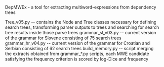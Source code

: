 DepMWEx - a tool for extracting multiword-expressions from dependency trees

Tree_v05.py -- contains the Node and Tree classes necessary for defining search trees, transforming parser outputs to trees and searching for search tree results inside those parse trees
grammar_sl_v03.py -- current version of the grammar for Slovene consisting of 75 search trees
grammar_hr_v04.py -- current version of the grammar for Croatian and Serbian consisting of 62 search trees
build_memory.py -- script merging the extracts obtained from grammar_*.py scripts, each MWE candidate satisfying the frequency criterion is scored by log-Dice and frequency
